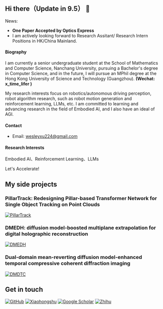## Hi there（Update in 9.5） 👋
News: 
* **One Paper Accepted by Optics Express**
* I am actively looking forward to Research Assitant/ Research Intern Positions in HK/China Mainland.

#### Biography
I am currently a senior undergraduate student at the School of Mathematics and Computer Science, Nanchang University, pursuing a Bachelor's degree in Computer Science, and in the future, I will pursue an MPhil degree at the Hong Kong University of Science and Technology (Guangzhou).  **(Wechat: x_time_lifer )**

My research interests focus on robotics/autonomous driving perception, robot algorithm research, such as robot motion generation and reinforcement learning, LLMs, etc. I am committed to learning and advancing research in the field of Embodied AI, and I also have an ideal of AGI.

#### Contact
* Email: wesleyxu224@gmail.com

#### Research Interests
Embodied AI、Reinforcement Learning、LLMs

Let's Accelerate!

## My side projects

### PillarTrack: Redesigning Pillar-based Transformer Network for Single Object Tracking on Point Clouds

[![PillarTrack](https://github-readme-stats.vercel.app/api/pin?username=StiphyJay&repo=PillarTrack&theme=radical)](https://github.com/StiphyJay/PillarTrack)

### DMEDH: diffusion model-boosted multiplane extrapolation for digital holographic reconstruction

[![DMEDH](https://github-readme-stats.vercel.app/api/pin?username=yqx7150&repo=DMEDH&theme=radical)](https://github.com/yqx7150/DMEDH)

### Dual-domain mean-reverting diffusion model-enhanced temporal compressive coherent diffraction imaging

[![DMDTC](https://github-readme-stats.vercel.app/api/pin?username=yqx7150&repo=DMDTC&theme=radical)](https://github.com/yqx7150/DMDTC)

## Get in touch

[![GitHub](https://img.shields.io/badge/GitHub-grey?logo=github)](https://github.com/WesleyXu224)
[![Xiaohongshu](https://img.shields.io/badge/Xiaohongshu-%23FF0000?logo=xiaohongshu&logoColor=white)](https://www.xiaohongshu.com/user/profile/6443c614000000001002b5cc)
[![Google Scholar](https://img.shields.io/badge/Google%20Scholar-%20-lightgrey)](https://scholar.google.cz/citations?user=iLP3qBEAAAAJ)
[![Zhihu](https://img.shields.io/badge/知乎-white?logo=zhihu)](https://www.zhihu.com/people/meilleur-75)


